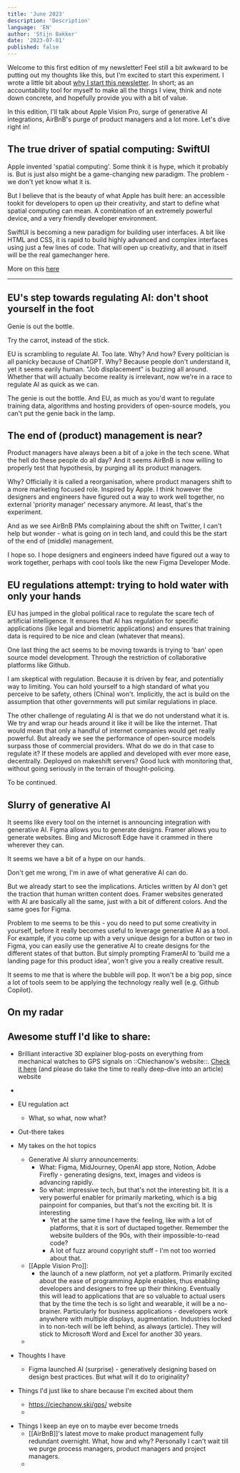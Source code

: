 ```yaml
---
title: 'June 2023'
description: 'Description'
language: 'EN'
author: 'Stijn Bakker'
date: '2023-07-01'
published: false
---
```


Welcome to this first edition of my newsletter! Feel still a bit awkward to be putting out my thoughts like this, but I'm excited to start this experiment. I wrote a little bit about [why I start this newsletter](/writings/why-a-newsletter). In short; as an accountability tool for myself to make all the things I view, think and note down concrete, and hopefully provide you with a bit of value.

In this edition, I'll talk about Apple Vision Pro, surge of generative AI integrations, AirBnB's purge of product managers and a lot more. Let's dive right in!

## The true driver of spatial computing: SwiftUI

Apple invented 'spatial computing'. Some think it is hype, which it probably is. But is just also might be a game-changing new paradigm. The problem - we don't yet know what it is.

But I believe that is the beauty of what Apple has built here: an accessible tookit for developers to open up their creativity, and start to define what spatial computing can mean. A combination of an extremely powerful device, and a very friendly developer environment.

SwiftUI is becoming a new paradigm for building user interfaces. A bit like HTML and CSS, it is rapid to build highly advanced and complex interfaces using just a few lines of code. That will open up creativity, and that in itself will be the real gamechanger here.

More on this [here](https://www.stijnbakker.com/writings/spatial-computing-driver)

---

## EU's step towards regulating AI: don't shoot yourself in the foot

Genie is out the bottle.

Try the carrot, instead of the stick.

EU is scrambling to regulate AI. Too late. Why? And how?
Every politician is all panicky because of ChatGPT. Why? Because people don't understand it, yet it seems earily human. "Job displacement" is buzzing all around. Whether that will actually become reality is irrelevant, now we're in a race to regulate AI as quick as we can.

The genie is out the bottle. And EU, as much as you'd want to regulate training data, algorithms and hosting providers of open-source models, you can't put the genie back in the lamp.

## The end of (product) management is near?

Product managers have always been a bit of a joke in the tech scene. What the hell do these people do all day? And it seems AirBnB is now willing to properly test that hypothesis, by purging all its product managers.

Why? Officially it is called a reorganisation, where product managers shift to a more marketing focused role. Inspired by Apple. I think however the designers and engineers have figured out a way to work well together, no external 'priority manager' necessary anymore. At least, that's the experiment.

And as we see AirBnB PMs complaining about the shift on Twitter, I can't help but wonder - what is going on in tech land, and could this be the start of the end of (middle) management.

I hope so. I hope designers and engineers indeed have figured out a way to work together, perhaps with cool tools like the new Figma Developer Mode.

## EU regulations attempt: trying to hold water with only your hands

EU has jumped in the global political race to regulate the scare tech of artificial intelligence. It ensures that AI has regulation for specific applications (like legal and biometric applications) and ensures that training data is required to be nice and clean (whatever that means).

One last thing the act seems to be moving towards is trying to 'ban' open source model development. Through the restriction of collaborative platforms like Github.

I am skeptical with regulation. Because it is driven by fear, and potentially way to limiting. You can hold yourself to a high standard of what you perceive to be safety, others (China) won't. Implicitly, the act is build on the assumption that other governments will put similar regulations in place.

The other challenge of regulating AI is that we do not understand what it is. We try and wrap our heads around it like it will be like the internet. That would mean that only a handful of internet companies would get really powerful. But already we see the performance of open-source models surpass those of commercial providers. What do we do in that case to regulate it? If these models are applied and developed with ever more ease, decentrally. Deployed on makeshift servers? Good luck with monitoring that, without going seriously in the terrain of thought-policing.

To be continued.

## Slurry of generative AI

It seems like every tool on the internet is announcing integration with generative AI. Figma allows you to generate designs. Framer allows you to generate websites. Bing and Microsoft Edge have it crammed in there wherever they can.

It seems we have a bit of a hype on our hands.

Don't get me wrong, I'm in awe of what generative AI can do.

But we already start to see the implications. Articles written by AI don't get the traction that human written content does. Framer websites generated with AI are basically all the same, just with a bit of different colors. And the same goes for Figma.

Problem to me seems to be this - you do need to put some creativity in yourself, before it really becomes useful to leverage generative AI as a tool. For example, if you come up with a very unique design for a button or two in Figma, you can easily use the generative AI to create designs for the different states of that button. But simply prompting FramerAI to 'build me a landing page for this product idea', won't give you a really creative result.

It seems to me that is where the bubble will pop. It won't be a big pop, since a lot of tools seem to be applying the technology really well (e.g. Github Copilot).

## On my radar

## Awesome stuff I'd like to share:

- Brilliant interactive 3D explainer blog-posts on everything from mechanical watches to GPS signals on ::Chiechanow's website::. [Check it here](https://ciechanow.ski/gps/) (and please do take the time to really deep-dive into an article) website
-

- EU regulation act
  - What, so what, now what?
- Out-there takes
- My takes on the hot topics
  - Generative AI slurry announcements:
    - What: Figma, MidJourney, OpenAI app store, Notion, Adobe Firefly - generating designs, text, images and videos is advancing rapidly.
    - So what: impressive tech, but that's not the interesting bit. It is a very powerful enabler for primarily marketing, which is a big painpoint for companies, but that's not the exciting bit. It is interesting
      - Yet at the same time I have the feeling, like with a lot of platforms, that it is sort of ductaped together. Remember the website builders of the 90s, with their impossible-to-read code?
      - A lot of fuzz around copyright stuff - I'm not too worried about that.
  - [[Apple Vision Pro]]:
    - the launch of a new platform, not yet a platform. Primarily excited about the ease of programming Apple enables, thus enabling developers and designers to free up their thinking. Eventually this will lead to applications that are so valuable to actual users that by the time the tech is so light and wearable, it will be a no-brainer. Particularly for business applications - developers work anywhere with multiple displays, augmentation. Industries locked in to non-tech will be left behind, as always (article). They will stick to Microsoft Word and Excel for another 30 years.
  -
- Thoughts I have
  - Figma launched AI (surprise) - generatively designing based on design best practices. But what will it do to originality?
- Things I'd just like to share because I'm excited about them
  - https://ciechanow.ski/gps/ website
  -

* Things I keep an eye on to maybe ever become trneds
  - [[AirBnB]]'s latest move to make product management fully redundant overnight. What, how and why? Personally I can't wait till we purge process managers, product managers and project managers.
  -
